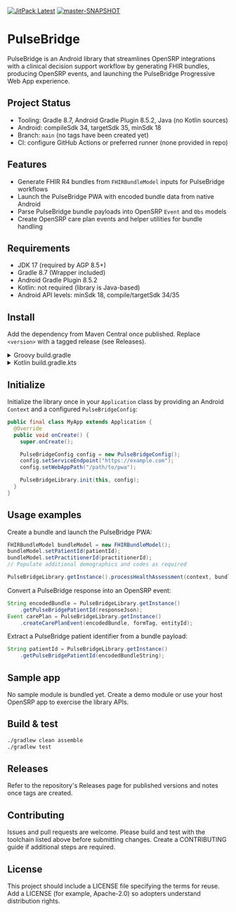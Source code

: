 <!-- JITPACK BADGES:START -->
[![JitPack Latest](https://jitpack.io/v/BlueCodeSystems/opensrp-extra-classes.svg)](https://jitpack.io/#BlueCodeSystems/opensrp-extra-classes)
[![master-SNAPSHOT](https://jitpack.io/v/BlueCodeSystems/opensrp-extra-classes/master-SNAPSHOT.svg)](https://jitpack.io/#BlueCodeSystems/opensrp-extra-classes/master-SNAPSHOT)
<!-- JITPACK BADGES:END -->

# PulseBridge

PulseBridge is an Android library that streamlines OpenSRP integrations with a
clinical decision support workflow by generating FHIR bundles, producing
OpenSRP events, and launching the PulseBridge Progressive Web App experience.

## Project Status
- Tooling: Gradle 8.7, Android Gradle Plugin 8.5.2, Java (no Kotlin sources)
- Android: compileSdk 34, targetSdk 35, minSdk 18
- Branch: `main` (no tags have been created yet)
- CI: configure GitHub Actions or preferred runner (none provided in repo)

## Features
- Generate FHIR R4 bundles from `FHIRBundleModel` inputs for PulseBridge workflows
- Launch the PulseBridge PWA with encoded bundle data from native Android
- Parse PulseBridge bundle payloads into OpenSRP `Event` and `Obs` models
- Create OpenSRP care plan events and helper utilities for bundle handling

## Requirements
- JDK 17 (required by AGP 8.5+)
- Gradle 8.7 (Wrapper included)
- Android Gradle Plugin 8.5.2
- Kotlin: not required (library is Java-based)
- Android API levels: minSdk 18, compile/targetSdk 34/35

## Install
Add the dependency from Maven Central once published. Replace `<version>` with a
tagged release (see Releases).

<details>
<summary>Groovy build.gradle</summary>

```groovy
repositories {
    mavenCentral()
}

dependencies {
    implementation 'org.example:pulsebridge:<version>'
}
```
</details>

<details>
<summary>Kotlin build.gradle.kts</summary>

```kotlin
repositories {
    mavenCentral()
}

dependencies {
    implementation("org.example:pulsebridge:<version>")
}
```
</details>

## Initialize
Initialize the library once in your `Application` class by providing an Android
`Context` and a configured `PulseBridgeConfig`:

```java
public final class MyApp extends Application {
  @Override
  public void onCreate() {
    super.onCreate();

    PulseBridgeConfig config = new PulseBridgeConfig();
    config.setServiceEndpoint("https://example.com");
    config.setWebAppPath("/path/to/pwa");

    PulseBridgeLibrary.init(this, config);
  }
}
```

## Usage examples
Create a bundle and launch the PulseBridge PWA:

```java
FHIRBundleModel bundleModel = new FHIRBundleModel();
bundleModel.setPatientId(patientId);
bundleModel.setPractitionerId(practitionerId);
// Populate additional demographics and codes as required

PulseBridgeLibrary.getInstance().processHealthAssessment(context, bundleModel);
```

Convert a PulseBridge response into an OpenSRP event:

```java
String encodedBundle = PulseBridgeLibrary.getInstance()
    .getPulseBridgePatientId(responseJson);
Event carePlan = PulseBridgeLibrary.getInstance()
    .createCarePlanEvent(encodedBundle, formTag, entityId);
```

Extract a PulseBridge patient identifier from a bundle payload:

```java
String patientId = PulseBridgeLibrary.getInstance()
    .getPulseBridgePatientId(encodedBundleString);
```

## Sample app
No sample module is bundled yet. Create a demo module or use your host OpenSRP
app to exercise the library APIs.

## Build & test
```bash
./gradlew clean assemble
./gradlew test
```

## Releases
Refer to the repository's Releases page for published versions and notes once
tags are created.

## Contributing
Issues and pull requests are welcome. Please build and test with the toolchain
listed above before submitting changes. Create a CONTRIBUTING guide if
additional steps are required.

## License
This project should include a LICENSE file specifying the terms for reuse. Add a
LICENSE (for example, Apache-2.0) so adopters understand distribution rights.
